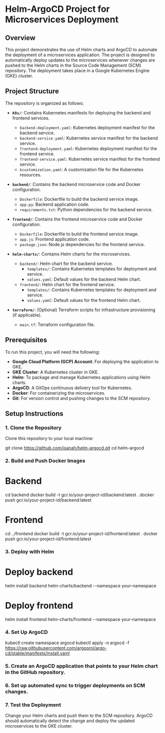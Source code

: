 # Helm-ArgoCD Project for Microservices Deployment

## Overview

This project demonstrates the use of Helm charts and ArgoCD to automate the deployment of a microservices application. The project is designed to automatically deploy updates to the microservices whenever changes are pushed to the Helm charts in the Source Code Management (SCM) repository. The deployment takes place in a Google Kubernetes Engine (GKE) cluster.

## Project Structure

The repository is organized as follows:

- **`K8s/`**: Contains Kubernetes manifests for deploying the backend and frontend services.
  - `backend-deployment.yaml`: Kubernetes deployment manifest for the backend service.
  - `backend-service.yaml`: Kubernetes service manifest for the backend service.
  - `frontend-deployment.yaml`: Kubernetes deployment manifest for the frontend service.
  - `frontend-service.yaml`: Kubernetes service manifest for the frontend service.
  - `kcustomization.yaml`: A customization file for the Kubernetes resources.

- **`backend/`**: Contains the backend microservice code and Docker configuration.
  - `Dockerfile`: Dockerfile to build the backend service image.
  - `app.py`: Backend application code.
  - `requirements.txt`: Python dependencies for the backend service.

- **`frontend/`**: Contains the frontend microservice code and Docker configuration.
  - `Dockerfile`: Dockerfile to build the frontend service image.
  - `app.js`: Frontend application code.
  - `package.json`: Node.js dependencies for the frontend service.

- **`helm-charts/`**: Contains Helm charts for the microservices.
  - `backend/`: Helm chart for the backend service.
    - `templates/`: Contains Kubernetes templates for deployment and service.
    - `values.yaml`: Default values for the backend Helm chart.
  - `frontend/`: Helm chart for the frontend service.
    - `templates/`: Contains Kubernetes templates for deployment and service.
    - `values.yaml`: Default values for the frontend Helm chart.

- **`terraform/`**: (Optional) Terraform scripts for infrastructure provisioning (if applicable).
  - `main.tf`: Terraform configuration file.

## Prerequisites

To run this project, you will need the following:

- **Google Cloud Platform (GCP) Account**: For deploying the application to GKE.
- **GKE Cluster**: A Kubernetes cluster in GKE.
- **Helm**: To package and manage Kubernetes applications using Helm charts.
- **ArgoCD**: A GitOps continuous delivery tool for Kubernetes.
- **Docker**: For containerizing the microservices.
- **Git**: For version control and pushing changes to the SCM repository.

## Setup Instructions

### 1. Clone the Repository

Clone this repository to your local machine:

git clone https://github.com/isanah/helm-argocd.git
cd helm-argocd

### 2. Build and Push Docker Images

# Backend
cd backend
docker build -t gcr.io/your-project-id/backend:latest .
docker push gcr.io/your-project-id/backend:latest

# Frontend
cd ../frontend
docker build -t gcr.io/your-project-id/frontend:latest .
docker push gcr.io/your-project-id/frontend:latest

### 3. Deploy with Helm
# Deploy backend
helm install backend helm-charts/backend --namespace your-namespace

# Deploy frontend
helm install frontend helm-charts/frontend --namespace your-namespace

### 4. Set Up ArgoCD
kubectl create namespace argocd
kubectl apply -n argocd -f https://raw.githubusercontent.com/argoproj/argo-cd/stable/manifests/install.yaml

### 5. Create an ArgoCD application that points to your Helm chart in the GitHub repository.

### 6. Set up automated sync to trigger deployments on SCM changes.

### 7. Test the Deployment
Change your Helm charts and push them to the SCM repository. ArgoCD should automatically detect the change and deploy the updated microservices to the GKE cluster.
